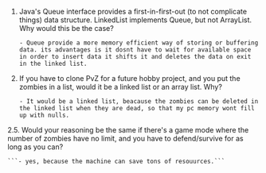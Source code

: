 1. Java's Queue interface provides a first-in-first-out (to not complicate things) data structure. LinkedList implements Queue, but not ArrayList. Why would this be the case?

	```- Queue provide a more memory efficient way of storing or buffering data. its advantages is it dosnt have to wait for available space in order to insert data it shifts it and deletes the data on exit in the linked list.```

2. If you have to clone PvZ for a future hobby project, and you put the zombies in a list, would it be a linked list or an array list.  Why?

	```- It would be a linked list, beacause the zombies can be deleted in the linked list when they are dead, so that my pc memory wont fill up with nulls.```

2.5. Would your reasoning be the same if there's a game mode where the number of zombies have no limit, and you have to defend/survive for as long as you can?

	```- yes, because the machine can save tons of resouurces.```
